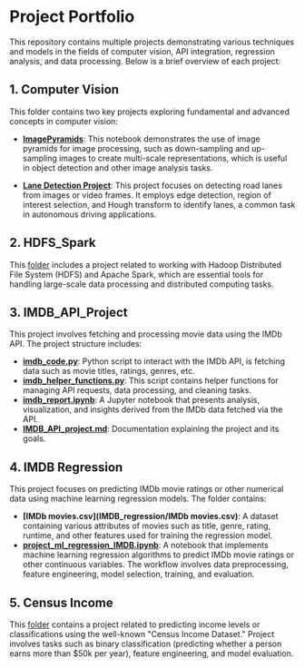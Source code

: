 # Project Portfolio

This repository contains multiple projects demonstrating various techniques and models in the fields of computer vision, API integration, regression analysis, and data processing. Below is a brief overview of each project:

## 1. Computer Vision

This folder contains two key projects exploring fundamental and advanced concepts in computer vision:

- **[ImagePyramids](Computer_Vision/ImagePyramids.ipynb)**: This notebook demonstrates the use of image pyramids for image processing, such as down-sampling and up-sampling images to create multi-scale representations, which is useful in object detection and other image analysis tasks.

- **[Lane Detection Project](Computer_Vision/Lane_Detection_Project.ipynb)**: This project focuses on detecting road lanes from images or video frames. It employs edge detection, region of interest selection, and Hough transform to identify lanes, a common task in autonomous driving applications.

## 2. HDFS_Spark

This [folder](HDFS_Spark) includes a project related to working with Hadoop Distributed File System (HDFS) and Apache Spark, which are essential tools for handling large-scale data processing and distributed computing tasks.

## 3. IMDB_API_Project

This project involves fetching and processing movie data using the IMDb API. The project structure includes:

- **[imdb_code.py](IMDB_API_project/imdb_code.py)**: Python script to interact with the IMDb API, is fetching data such as movie titles, ratings, genres, etc.
- **[imdb_helper_functions.py](IMDB_API_project/imdb_helper_functions.py)**: This script contains helper functions for managing API requests, data processing, and cleaning tasks.
- **[imdb_report.ipynb](IMDB_API_project/imdb_report.ipynb)**: A Jupyter notebook that presents analysis, visualization, and insights derived from the IMDb data fetched via the API.
- **[IMDB_API_project.md](IMDB_API_project/IMDB_API_project.md)**: Documentation explaining the project and its goals.

## 4. IMDB Regression

This project focuses on predicting IMDb movie ratings or other numerical data using machine learning regression models. The folder contains:

- **[IMDb movies.csv](IMDB_regression/IMDb movies.csv)**: A dataset containing various attributes of movies such as title, genre, rating, runtime, and other features used for training the regression model.
- **[project_ml_regression_IMDB.ipynb](IMDB_regression/project_ml_regression_IMDB.ipynb)**: A notebook that implements machine learning regression algorithms to predict IMDb movie ratings or other continuous variables. The workflow involves data preprocessing, feature engineering, model selection, training, and evaluation.

## 5. Census Income

This [folder](census_income) contains a project related to predicting income levels or classifications using the well-known "Census Income Dataset." Project involves tasks such as binary classification (predicting whether a person earns more than $50k per year), feature engineering, and model evaluation.
